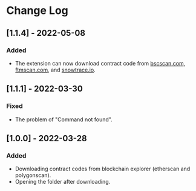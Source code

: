 # Change Log

## [1.1.4] - 2022-05-08
### Added
- The extension can now download contract code from [bscscan.com](https://bscscan.com), [ftmscan.com](https://ftmscan.com), and [snowtrace.io](https://snowtrace.io).

## [1.1.1] - 2022-03-30
### Fixed
- The problem of "Command not found".

## [1.0.0] - 2022-03-28
### Added
- Downloading contract codes from blockchain explorer (etherscan and polygonscan).
- Opening the folder after downloading.
